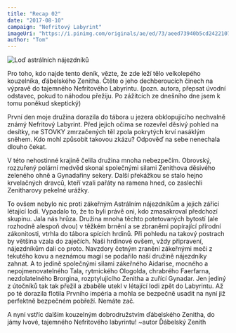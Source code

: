 ```yaml
---
title: "Recap 02"
date: "2017-08-10"
campaign: "Nefritový Labyrint"
imageUri: "https://i.pinimg.com/originals/ae/ed/73/aeed73940b5cd24221075447fd9cb07d.jpg"
author: "Tom"
---
```


![Loď astrálních nájezdníků](https://i.pinimg.com/originals/ae/ed/73/aeed73940b5cd24221075447fd9cb07d.jpg)

Pro toho, kdo najde tento deník, vězte, že zde leží tělo velkolepého kouzelníka, ďábelského Zenitha. Čtěte o jeho dechberoucích činech na výpravě do tajemného Nefritového Labyrintu.
(pozn. autora, přepsat úvodní odstavec, pokud to náhodou přežiju. Po zážitcích ze dnešního dne jsem k tomu poněkud skeptický)

První den moje družina dorazila do tábora u jezera obklopujícího nechvalně známý Nefritový Labyrint. Před jejich očima se rozevřel děsivý pohled na desítky, ne STOVKY zmrzačených těl zpola pokrytých krví nasáklým sněhem. Kdo mohl způsobit takovou zkázu? Odpověď na sebe nenechala dlouho čekat.

V této nehostinné krajině čelila družina mnoha nebezpečím. Obrovský, rozzuřený polární medvěd skonal společnými silami Zenithova děsivého zeleného ohně a Gynadařiny sekery.
Další překážkou se stalo hejno krvelačných dravců, kteří vzali pařáty na ramena hned, co zaslechli Zenitharovy pekelné urážky.

To ovšem nebylo nic proti zákeřným Astrálním nájezdníkům a jejich zářící létající lodi. Vypadalo to, že to byli právě oni, kdo zmasakroval předchozí skupinu. Jala nás hrůza. Družina mnoha těchto potetovaných bytostí (ale rozhodně alespoň dvou) v těžkém brnění a se zbraněmi popírající přírodní zákonitosti, vtrhla do tábora spících hrdinů. Při pohledu na takový postrach by většina vzala do zaječích. Naši hrdinové ovšem, vždy připravení, nájezdníkům dali co proto. Navzdory četným zranění zákeřnými meči z tekutého kovu a neznámou magií se podařilo naší družině nájezdníky zahnat. A to jedině společnými silami zákeřného Aidarise, mocného a nepojmenovatelného Tala, rytmického Ologolda, chrabrého Faerfarna, nezdolatelného Brorgina, rozptylujícího Zenitha a zuřící Gynadar. Jen jediný z útočníků tak tak přežil a zbaběle utekl v létající lodi zpět do Labyrintu. Až po té dorazila flotila Prvního impéria a mohla se bezpečně usadit na nyní již perfektně bezpečném pobřeží. Nemáte zač.

A nyní vstříc dalším kouzelným dobrodružstvím ďábelského Zenitha, do jámy lvové, tajemného Nefritového labyrintu!
~autor Ďábelský Zenith

